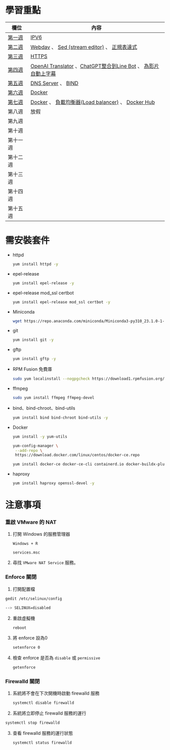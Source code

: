# 學習重點

| 欄位       | 內容                                                         |
| ---------- | ------------------------------------------------------------ |
| [第一週](https://github.com/Roy-Roo/Note/blob/main/111-2Linux%E7%B3%BB%E7%B5%B1%E8%87%AA%E5%8B%95%E5%8C%96%E9%81%8B%E7%B6%AD/note/week1.md#week-1)     | [IPV6](https://github.com/Roy-Roo/Note/blob/main/111-2Linux%E7%B3%BB%E7%B5%B1%E8%87%AA%E5%8B%95%E5%8C%96%E9%81%8B%E7%B6%AD/note/week1.md#ipv6)                                                       |
| [第二週](https://github.com/Roy-Roo/Note/blob/main/111-2Linux%E7%B3%BB%E7%B5%B1%E8%87%AA%E5%8B%95%E5%8C%96%E9%81%8B%E7%B6%AD/note/week2.md#week-2)     | [Webdav](https://github.com/Roy-Roo/Note/blob/main/111-2Linux%E7%B3%BB%E7%B5%B1%E8%87%AA%E5%8B%95%E5%8C%96%E9%81%8B%E7%B6%AD/note/week2.md#%E6%9E%B6%E8%A8%ADwebdav) 、 [Sed (stream editor)](https://github.com/Roy-Roo/Note/blob/main/111-2Linux%E7%B3%BB%E7%B5%B1%E8%87%AA%E5%8B%95%E5%8C%96%E9%81%8B%E7%B6%AD/note/week2.md#sed-stream-editor) 、 [正規表達式](https://github.com/Roy-Roo/Note/blob/main/111-2Linux%E7%B3%BB%E7%B5%B1%E8%87%AA%E5%8B%95%E5%8C%96%E9%81%8B%E7%B6%AD/note/week2.md#%E6%AD%A3%E8%A6%8F%E8%A1%A8%E9%81%94%E5%BC%8F)                                                           |
| [第三週](https://github.com/Roy-Roo/Note/blob/main/111-2Linux%E7%B3%BB%E7%B5%B1%E8%87%AA%E5%8B%95%E5%8C%96%E9%81%8B%E7%B6%AD/note/week3.md#week-3-%E7%AC%AC%E4%BA%8C%E9%80%B1%E7%A6%AE%E6%8B%9C%E4%B8%80%E6%99%9A%E4%B8%8A%E7%9A%84%E8%A3%9C%E8%AA%B2)     | [HTTPS](https://github.com/Roy-Roo/Note/blob/main/111-2Linux%E7%B3%BB%E7%B5%B1%E8%87%AA%E5%8B%95%E5%8C%96%E9%81%8B%E7%B6%AD/note/week3.md#%E5%BB%BA%E7%AB%8B%E6%86%91%E8%AD%89%E4%B8%A6%E4%B8%94%E9%80%A3%E4%B8%8Ahttps) |
| [第四週](https://github.com/Roy-Roo/Note/blob/main/111-2Linux%E7%B3%BB%E7%B5%B1%E8%87%AA%E5%8B%95%E5%8C%96%E9%81%8B%E7%B6%AD/note/week4.md#week-4)     | [OpenAI Translator](https://github.com/Roy-Roo/Note/blob/main/111-2Linux%E7%B3%BB%E7%B5%B1%E8%87%AA%E5%8B%95%E5%8C%96%E9%81%8B%E7%B6%AD/note/week4.md#openai-translatorchrome%E7%9A%84%E7%BF%BB%E8%AD%AF%E6%93%B4%E5%85%85%E5%8A%9F%E8%83%BD) 、[ChatGPT整合到Line Bot](https://github.com/Roy-Roo/Note/blob/main/111-2Linux%E7%B3%BB%E7%B5%B1%E8%87%AA%E5%8B%95%E5%8C%96%E9%81%8B%E7%B6%AD/note/week4.md#chatgpt%E6%95%B4%E5%90%88%E5%88%B0line-bot) 、 [為影片自動上字幕](https://github.com/Roy-Roo/Note/blob/main/111-2Linux%E7%B3%BB%E7%B5%B1%E8%87%AA%E5%8B%95%E5%8C%96%E9%81%8B%E7%B6%AD/note/week4.md#%E7%82%BA%E5%BD%B1%E7%89%87%E8%87%AA%E5%8B%95%E4%B8%8A%E5%AD%97%E5%B9%95)|
| [第五週](https://github.com/Roy-Roo/Note/blob/main/111-2Linux%E7%B3%BB%E7%B5%B1%E8%87%AA%E5%8B%95%E5%8C%96%E9%81%8B%E7%B6%AD/note/week5.md#week-5)     | [DNS Server](https://github.com/Roy-Roo/Note/blob/main/111-2Linux%E7%B3%BB%E7%B5%B1%E8%87%AA%E5%8B%95%E5%8C%96%E9%81%8B%E7%B6%AD/note/week5.md#dns-server) 、 [BIND](https://github.com/Roy-Roo/Note/blob/main/111-2Linux%E7%B3%BB%E7%B5%B1%E8%87%AA%E5%8B%95%E5%8C%96%E9%81%8B%E7%B6%AD/note/week5.md#%E6%9E%B6%E8%A8%AD%E5%AE%89%E8%A3%9D-bindberkeley-internet-name-domain) |
| [第六週](https://github.com/Roy-Roo/Note/blob/main/111-2Linux%E7%B3%BB%E7%B5%B1%E8%87%AA%E5%8B%95%E5%8C%96%E9%81%8B%E7%B6%AD/note/week6.md#week6)     | [Docker](https://github.com/Roy-Roo/Note/blob/main/111-2Linux%E7%B3%BB%E7%B5%B1%E8%87%AA%E5%8B%95%E5%8C%96%E9%81%8B%E7%B6%AD/note/week6.md#docker) |
| [第七週](https://github.com/Roy-Roo/Note/blob/main/111-2Linux%E7%B3%BB%E7%B5%B1%E8%87%AA%E5%8B%95%E5%8C%96%E9%81%8B%E7%B6%AD/note/week7.md#week7)     | [Docker](https://github.com/Roy-Roo/Note/blob/main/111-2Linux%E7%B3%BB%E7%B5%B1%E8%87%AA%E5%8B%95%E5%8C%96%E9%81%8B%E7%B6%AD/note/week7.md#docker) 、 [負載均衡器(Load balancer)](https://github.com/Roy-Roo/Note/blob/main/111-2Linux%E7%B3%BB%E7%B5%B1%E8%87%AA%E5%8B%95%E5%8C%96%E9%81%8B%E7%B6%AD/note/week7.md#%E8%B2%A0%E8%BC%89%E5%9D%87%E8%A1%A1%E5%99%A8load-balancer)  、 [Docker Hub](https://github.com/Roy-Roo/Note/blob/main/111-2Linux%E7%B3%BB%E7%B5%B1%E8%87%AA%E5%8B%95%E5%8C%96%E9%81%8B%E7%B6%AD/note/week7.md#docker-hub)|
| 第八週     | 放假 |
| 第九週     |  |
| 第十週     |  |
| 第十一週     |  |
| 第十二週     |  |
| 第十三週     |  |
| 第十四週     |  |
| 第十五週     |  |

# 需安裝套件

* httpd

   ```sh
   yum install httpd -y
   ```

* epel-release

   ```sh
   yum install epel-release -y
   ```

* epel-release mod_ssl certbot

   ```sh
   yum install epel-release mod_ssl certbot -y
   ```
   
* Miniconda

   ```sh
   wget https://repo.anaconda.com/miniconda/Miniconda3-py310_23.1.0-1-Linux-x86_64.sh
   ```
   
* git

   ```sh
   yum install git -y
   ```
   
* gftp

   ```sh
   yum install gftp -y
   ```
   
* RPM Fusion 免費庫

   ```sh
   sudo yum localinstall --nogpgcheck https://download1.rpmfusion.org/free/el/rpmfusion-free-release-7.noarch.rpm
   ```
   
* ffmpeg

   ```sh
   sudo yum install ffmpeg ffmpeg-devel
   ```   
   
* bind、bind-chroot、bind-utils 

   ```sh
   yum install bind bind-chroot bind-utils -y
   ```
      
* Docker

   ```sh
   yum install -y yum-utils
   ```
   ```sh
   yum-config-manager \
    --add-repo \
    https://download.docker.com/linux/centos/docker-ce.repo
   ``` 
   ```sh
   yum install docker-ce docker-ce-cli containerd.io docker-buildx-plugin docker-compose-plugin -y
   ```   
   
* haproxy

   ```sh
   yum install haproxy openssl-devel -y
   ```    
   
   

# 注意事項



### 重啟 VMware 的 NAT



1. 打開 Windows 的服務管理器

   ```
   Windows + R
   ```

   ```
   services.msc
   ```

2. 尋找 `VMware NAT Service` 服務。



### Enforce 關閉



1.  打開配置檔

   ```sh
   gedit /etc/selinux/config
   ```

   ```sh
   --> SELINUX=disabled
   ```

2. 重啟虛擬機

   ```sh
   reboot
   ```

3. 將 enforce 設為0

   ```sh
   setenforce 0 
   ```

4. 檢查 enforce 是否為 `disable` 或 `permissive` 

   ```sh
   getenforce
   ```



### Firewalld 關閉



1. 系統將不會在下次開機時啟動 firewalld 服務

    ```sh
    systemctl disable firewalld
    ```

2.  系統將立即停止 firewalld 服務的運行

   ```sh
   systemctl stop firewalld
   ```

3. 查看 firewalld 服務的運行狀態

   ```sh
   systemctl status firewalld
   ```

   

